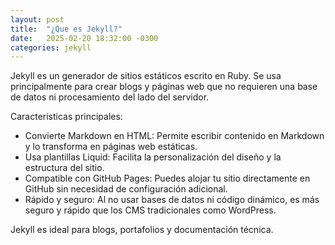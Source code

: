 ```yaml
---
layout: post
title:  "¿Que es Jekyll?"
date:   2025-02-20 18:32:00 -0300
categories: jekyll
---
```

Jekyll es un generador de sitios estáticos escrito en Ruby. Se usa principalmente para crear blogs y páginas web que no requieren una base de datos ni procesamiento del lado del servidor.

Características principales:
- Convierte Markdown en HTML: Permite escribir contenido en Markdown y lo transforma en páginas web estáticas.
- Usa plantillas Liquid: Facilita la personalización del diseño y la estructura del sitio.
- Compatible con GitHub Pages: Puedes alojar tu sitio directamente en GitHub sin necesidad de configuración adicional.
- Rápido y seguro: Al no usar bases de datos ni código dinámico, es más seguro y rápido que los CMS tradicionales como WordPress.

Jekyll es ideal para blogs, portafolios y documentación técnica.
